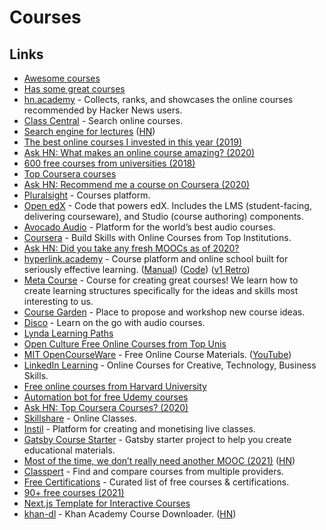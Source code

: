 # Courses

## Links

* [Awesome courses](https://github.com/learn-anything/courses)
* [Has some great courses](http://computing.dcu.ie/\~humphrys/)
* [hn.academy](https://hn.academy) - Collects, ranks, and showcases the online courses recommended by Hacker News users.
* [Class Central](https://www.classcentral.com) - Search online courses.
* [Search engine for lectures](https://www.findlectures.com) ([HN](https://news.ycombinator.com/item?id=14484549))
* [The best online courses I invested in this year (2019)](https://mariepoulin.com/blog/the-best-investments-i-made-in-my-business-this-year/)
* [Ask HN: What makes an online course amazing? (2020)](https://news.ycombinator.com/item?id=22580520)
* [600 free courses from universities (2018)](https://www.classcentral.com/report/new-courses-october-2018/)
* [Top Coursera courses](https://www.classcentral.com/provider/coursera?sort=rating-up)
* [Ask HN: Recommend me a course on Coursera (2020)](https://news.ycombinator.com/item?id=22826722)
* [Pluralsight](https://www.pluralsight.com) - Courses platform.
* [Open edX](https://github.com/edx/edx-platform) - Code that powers edX. Includes the LMS (student-facing, delivering courseware), and Studio (course authoring) components.
* [Avocado Audio](https://www.avocadoaudio.com) - Platform for the world’s best audio courses.
* [Coursera](https://www.coursera.org) - Build Skills with Online Courses from Top Institutions.
* [Ask HN: Did you take any fresh MOOCs as of 2020?](https://news.ycombinator.com/item?id=23722680)
* [hyperlink.academy](https://hyperlink.academy) - Course platform and online school built for seriously effective learning. ([Manual](https://hyperlink.academy/manual)) ([Code](https://gitlab.com/jaredpereira/hyperlink-academy)) ([v1 Retro](https://awarm.space/fast/008-hyperlinkv1-retro))
* [Meta Course](https://hyperlink.academy/courses/the-meta-course/1) - Course for creating great courses! We learn how to create learning structures specifically for the ideas and skills most interesting to us.
* [Course Garden](https://forum.hyperlink.academy/c/course-garden/15) - Place to propose and workshop new course ideas.
* [Disco](https://www.heydisco.com) - Learn on the go with audio courses.
* [Lynda Learning Paths](https://www.lynda.com/learning-paths/)
* [Open Culture Free Online Courses from Top Unis](https://www.openculture.com/freeonlinecourses)
* [MIT OpenCourseWare](https://ocw.mit.edu) - Free Online Course Materials. ([YouTube](https://www.youtube.com/c/mitocw/playlists))
* [LinkedIn Learning](https://www.linkedin.com/learning/me) - Online Courses for Creative, Technology, Business Skills.
* [Free online courses from Harvard University](https://www.edx.org/school/harvardx)
* [Automation bot for free Udemy courses](https://github.com/dimakiss/Udemy_bot)
* [Ask HN: Top Coursera Courses? (2020)](https://news.ycombinator.com/item?id=25245125)
* [Skillshare](https://www.skillshare.com) - Online Classes.
* [Instil](https://instil.live) - Platform for creating and monetising live classes.
* [Gatsby Course Starter](https://github.com/btholt/gatsby-course-starter) - Gatsby starter project to help you create educational materials.
* [Most of the time, we don’t really need another MOOC (2021)](https://eugeneyan.com/writing/you-dont-need-another-mooc/) ([HN](https://news.ycombinator.com/item?id=25931498))
* [Classpert](https://classpert.com) - Find and compare courses from multiple providers.
* [Free Certifications](https://github.com/cloudcommunity/Free-Certifications) - Curated list of free courses & certifications.
* [90+ free courses (2021)](https://custom-writing.org/blog/free-online-courses)
* [Next.js Template for Interactive Courses](https://github.com/scastiel/nextjs-course-template)
* [khan-dl](https://github.com/rand-net/khan-dl) - Khan Academy Course Downloader. ([HN](https://news.ycombinator.com/item?id=26134915))

